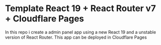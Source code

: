 # Template React 19 + React Router v7 + Cloudflare Pages

In this repo i create a admin panel app using a new React 19 and a unstable version of React Router. This app can be deployed in Cloudflare Pages
